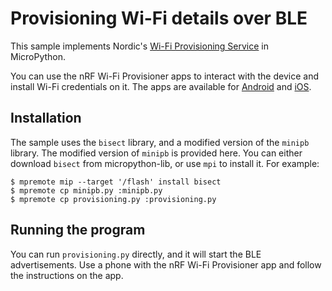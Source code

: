 # Provisioning Wi-Fi details over BLE

This sample implements Nordic's [Wi-Fi Provisioning Service](https://developer.nordicsemi.com/nRF_Connect_SDK/doc/latest/nrf/libraries/bluetooth_services/services/wifi_prov.html#) in MicroPython.

You can use the nRF Wi-Fi Provisioner apps to interact with the device and install
Wi-Fi credentials on it. The apps are available for [Android](https://play.google.com/store/apps/details?id=no.nordicsemi.android.wifi.provisioning) and [iOS](https://apps.apple.com/us/app/nrf-wi-fi-provisioner/id1638948698).

## Installation

The sample uses the `bisect` library, and a modified version of the `minipb` library. The modified
version of `minipb` is provided here. You can either download `bisect` from micropython-lib, or use
`mpi` to install it. For example:

    $ mpremote mip --target '/flash' install bisect
    $ mpremote cp minipb.py :minipb.py
    $ mpremote cp provisioning.py :provisioning.py

## Running the program

You can run `provisioning.py` directly, and it will start the BLE advertisements. Use a phone with 
the nRF Wi-Fi Provisioner app and follow the instructions on the app.
